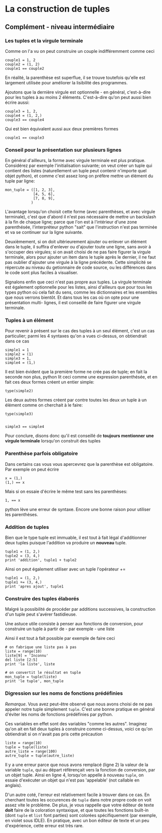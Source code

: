
# La construction de tuples

## Complément - niveau intermédiaire

### Les tuples et la virgule terminale

Comme on l'a vu on peut construire un couple indifféremment comme ceci


    couple1 = 1, 2
    couple2 = (1, 2)
    couple1 == couple2

En réalité, la parenthèse est superflue, il se trouve toutefois qu'elle est
largement utilisée pour améliorer la lisibilité des programmes.

Ajoutons que la dernière virgule est optionnelle - en général, c'est-à-dire pour
les tuples à au moins 2 éléments. C'est-à-dire qu'on peut aussi bien écrire
aussi:


    couple3 = 1, 2,
    couple4 = (1, 2,)
    couple3 == couple4

Qui est bien équivalent aussi aux deux premières formes


    couple1 == couple3

### Conseil pour la présentation sur plusieurs lignes

En général d'ailleurs, la forme avec virgule terminale est plus pratique.
Considérez par exemple l'initialisation suivante; on veut créer un tuple qui
contient des listes (naturellement un tuple peut contenir n'importe quel objet
python), et comme c'est assez long on préfère mettre un élément du tuple par
ligne:


    mon_tuple = ([1, 2, 3],
                 [4, 5, 6],
                 [7, 8, 9],
                )

L'avantage lorsqu'on choisit cette forme (avec parenthèses, et avec virgule
terminale), c'est que d'abord il n'est pas nécessaire de mettre un backslash à
la fin de chaque ligne; parce que l'on est à l'intérieur d'une zone parenthésée,
l'interpréteur python "sait" que l'instruction n'est pas terminée et va se
continuer sur la ligne suivante.

Deuxièmement, si on doit ultérieurement ajouter ou enlever un élément dans le
tuple, il suffira d'enlever ou d'ajouter toute une ligne, sans avoir à s'occuper
des virgules; si on avait choisi de ne pas faire figurer la virgule terminale,
alors pour ajouter un item dans le tuple après le dernier, il ne faut pas
oublier d'ajouter une virgule à la ligne précédente. Cette simplicité se
répercute au niveau du getionnaire de code source, ou les différences dans le
code sont plus faciles à visualiser.

Signalons enfin que ceci n'est pas propre aux tuples. La virgule terminale est
également optionnelle pour les listes, ainsi d'ailleurs que pour tous les types
python où cela fait du sens, comme les dictionnaires et les ensembles que nous
verrons bientôt. Et dans tous les cas où on opte pour une présentation multi-
lignes, il est conseillé de faire figurer une virgule terminale.

### Tuples à un élément

Pour revenir à présent sur le cas des tuples à un seul élément, c'est un cas
particulier; parmi les 4 syntaxes qu'on a vues ci-dessus, on obtiendrait dans ce
cas


    simple1 = 1
    simple2 = (1)
    simple3 = 1,
    simple4 = (1,)

Il est bien évident que la première forme ne crée pas de tuple; en fait la
seconde non plus, python lit ceci comme une expression parenthésée, et en fait
ces deux formes créent un entier simple:


    type(simple2)

Les deux autres formes créent par contre toutes les deux un tuple à un élément
comme on cherchait à le faire:


    type(simple3)


    simple3 == simple4

Pour conclure, disons donc qu'il est conseillé de **toujours mentionner une
virgule terminale** lorsqu'on construit des tuples

### Parenthèse parfois obligatoire

Dans certains cas vous vous apercevrez que la parenthèse est obligatoire. Par
exemple on peut écrire


    x = (1,)
    (1,) == x

Mais si on essaie d'écrire le même test sans les parenthèses:


    1, == x

python lève une erreur de syntaxe. Encore une bonne raison pour utiliser les
parenthèses.

### Addition de tuples

Bien que le type tuple est immuable, il est tout à fait légal d'additionner deux
tuples puisque l'addition va produire un **nouveau** tuple.


    tuple1 = (1, 2,)
    tuple2 = (3, 4,)
    print 'addition', tuple1 + tuple2

Ainsi on peut également utiliser avec un tuple l'opérateur +=


    tuple1 = (1, 2,)
    tuple1 += (3, 4,)
    print 'apres ajout', tuple1

### Construire des tuples élaborés

Malgré la possibilité de procéder par additions successives, la construction
d'un tuple peut s'avérer fastidieuse.

Une astuce utile consiste à penser aux fonctions de conversion, pour construire
un tuple à partir de - par exemple - une liste

Ainsi il est tout à fait possible par exemple de faire ceci


    # on fabrique une liste pas à pas
    liste = range(10)
    liste[9] = 'Inconnu'
    del liste [2:5]
    print 'la liste', liste
    
    # on convertit le résultat en tuple
    mon_tuple = tuple(liste)
    print 'le tuple', mon_tuple

### Digression sur les noms de fonctions prédéfinies

*Remarque*. Vous avez peut-être observé que nous avons choisi de ne pas appeler
notre tuple simplement `tuple`. C'est une bonne pratique en général d'éviter les
noms de fonctions prédéfinies par python.

Ces variables en effet sont des variables "comme les autres". Imaginez qu'on ait
en fait deux tuples à construire comme ci-dessus, voici ce qu'on obtiendrait si
on n'avait pas pris cette précaution


    liste = range(10)
    tuple = tuple(liste)
    autre_liste = range(100)
    autre_tuple = tuple(autre_liste)                    

Il y a une erreur parce que nous avons remplacé (ligne 2) la valeur de la
variable `tuple`, qui au départ référençait vers la fonction de conversion, par
un objet tuple. Ainsi en ligne 4, lorsqu'on appelle à nouveau `tuple`, on essaie
d'exécuter un objet qui n'est pas 'appelable' (not callable en anglais).

D'un autre coté, l'erreur est relativement facile à trouver dans ce cas. En
cherchant toutes les occurences de `tuple` dans notre propre code on voit assez
vite le problème. De plus, je vous rappelle que votre éditeur de texte **doit**
faire de la coloration syntaxique, et que toutes les fonctions built-in (dont
`tuple` et `list` font parties) sont colorées spécifiquement (par exemple, en
violet sous IDLE). En pratique, avec un bon éditeur de texte et un peu
d'expérience, cette erreur est très rare.
